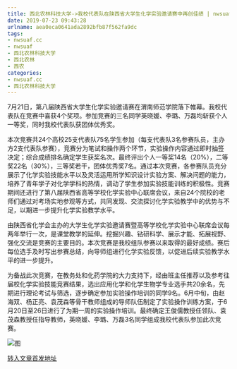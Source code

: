 ```yaml
---
title: 西北农林科技大学->我校代表队在陕西省大学生化学实验邀请赛中再创佳绩 | nwsuaf.cc
date: 2019-07-23 09:43:28
urlname: aea0eca0641ada2892bfb87f562fa9dc
tags: 
- nwsuaf.cc
- nwsuaf
- 西北农林科技大学
- 西北农林
- 西农
categories:
- nwsuaf.cc
- 西北农林科技大学
---
```



7月21日，第八届陕西省大学生化学实验邀请赛在渭南师范学院落下帷幕。我校代表队在竞赛中喜获4个奖项。参加竞赛的三名同学英晓媛、李璐、万磊均斩获个人一等奖，同时我校代表队获团体优秀奖。

本次竞赛共24个高校25支代表队75名学生参加（每支代表队3名参赛队员，主办方2支代表队参赛），竞赛分为笔试和操作两个环节，实验操作内容通过即时抽签决定；综合成绩排名确定学生获奖名次。最终评出个人一等奖14名（20%），二等奖22名（30%），三等奖若干，团体优秀奖7名。通过本次竞赛，各参赛队员充分展示了化学实验技能水平以及灵活运用所学知识设计实验方案、解决问题的能力，培养了青年学子对化学学科的热情，调动了学生参加实验技能训练的积极性。竞赛期间还进行了第八届陕西省高等学校化学实验中心联席会议，来自24个院校的老师们通过对考场实地参观等方式，共同发现、交流探讨化学实验教学中的优势与不足，以期进一步提升化学实验教学水平。

由陕西省化学会主办的大学生化学实验邀请赛暨高等学校化学实验中心联席会议每两年举行一次，是课堂教学的延伸。挖掘兴趣、钻研科学、展示才能、拓展视野、强化交流是竞赛的主要目的。本次竞赛是我校组队参赛以来取得的最好成绩。赛后每位选手及时写出参赛总结，向导师组进行化学实验反馈，以促进后续实验教学水平的进一步提升。

为备战此次竞赛，在教务处和化药学院的大力支持下，经由班主任推荐以及参考往届校化学实验技能竞赛结果，选出应用化学和化学生物学专业选手共20余名，先期进行理论考试与筛选，逐步确定参加实验操作培训的同学9名。6月中旬，由赵海双、杨正亮、袁茂森等骨干教师组成的导师队伍制定了实验操作训练方案，于6月20日至26日进行了为期一周的实验操作培训。最终确定王俊儒教授任领队、袁茂森教授任指导教师，英晓媛、李璐、万磊3名同学组成我校代表队参加此次竞赛。



![图](https://news.nwsuaf.edu.cn/images/content/2019-07/20190722163531520433.jpg)

[转入文章首发地址](https://news.nwsuaf.edu.cn/xnxw/91115.htm)